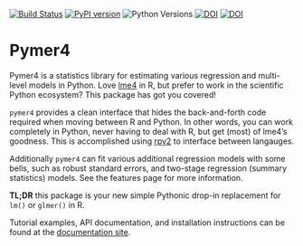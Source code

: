 [![Build Status](https://travis-ci.org/ejolly/pymer4.svg?branch=master)](https://travis-ci.org/ejolly/pymer4)
[![PyPI version](https://badge.fury.io/py/pymer4.svg)](https://badge.fury.io/py/pymer4)
![Python Versions](https://img.shields.io/badge/python-3.6%20%7C%203.7-blue)
[![DOI](http://joss.theoj.org/papers/10.21105/joss.00862/status.svg)](https://doi.org/10.21105/joss.00862)
[![DOI](https://zenodo.org/badge/90598701.svg)](https://zenodo.org/record/1523205)

# Pymer4

Pymer4 is a statistics library for estimating various regression and multi-level models in Python. Love [lme4](https://cran.r-project.org/web/packages/lme4/index.html) in R, but prefer to work in the scientific Python ecosystem? This package has got you covered!

`pymer4` provides a clean interface that hides the back-and-forth code required when moving between R and Python. In other words, you can work completely in Python, never having to deal with R, but get (most) of lme4’s goodness. This is accomplished using [rpy2](hhttps://rpy2.github.io/doc/latest/html/index.html/) to interface between langauges.

Additionally `pymer4` can fit various additional regression models with some bells, such as robust standard errors, and two-stage regression (summary statistics) models. See the features page for more information.

**TL;DR** this package is your new simple Pythonic drop-in replacement for `lm()` or `glmer()` in R.

Tutorial examples, API documentation, and installation instructions can be found at the [documentation site](http://eshinjolly.com/pymer4/).
